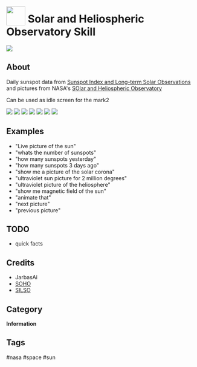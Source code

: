 # <img src='./icon.png' width='50' height='50' style='vertical-align:bottom'/> Solar and Heliospheric Observatory Skill
![](./logo.jpg)

## About

Daily sunspot data from [Sunspot Index and Long-term Solar Observations](http://sidc.be/silso/home) and pictures from NASA's [SOlar and Heliospheric Observatory](https://sohowww.nascom.nasa.gov/sunspots/)
  
Can be used as idle screen for the mark2

![](gui7.png)
![](gui.png)
![](gui2.png)
![](gui3.png)
![](gui4.png)
![](gui.gif)
![](gui6.png)


## Examples
* "Live picture of the sun"
* "whats the number of sunspots"
* "how many sunspots yesterday"
* "how many sunspots 3 days ago"
* "show me a picture of the solar corona"
* "ultraviolet sun picture for 2 million degrees"
* "ultraviolet picture of the heliosphere"
* "show me magnetic field of the sun"
* "animate that"
* "next picture"
* "previous picture"

## TODO
- quick facts

## Credits
- JarbasAi
- [SOHO](https://sohowww.nascom.nasa.gov/sunspots/)
- [SILSO](http://sidc.be/silso/home)

## Category
**Information**

## Tags
#nasa #space #sun
